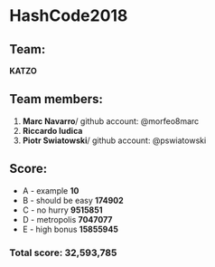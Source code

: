 # HashCode2018

## Team:
**KATZO**

## Team members:
1. **Marc Navarro**/ github account: @morfeo8marc <br />
2. **Riccardo Iudica**  <br />
3. **Piotr Swiatowski**/ github account: @pswiatowski  <br />

## Score:
- A - example **10**  <br />
- B - should be easy **174902**  <br />
- C - no hurry **9515851**  <br />
- D - metropolis **7047077**  <br />
- E - high bonus **15855945**  <br />

### Total score:  **32,593,785**
